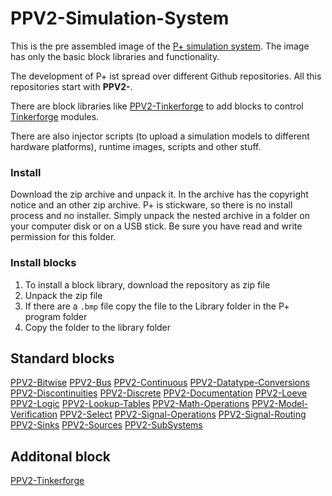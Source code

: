 # PPV2-Simulation-System
This is the pre assembled image of the [P+ simulation system](https://www.elektronik-kompass.de/elektronikloesungen/pplus). 
The image has only the basic block libraries and functionality. 

The development of P+ ist spread over different Github repositories. All this repositories start with **PPV2-**.

There are block libraries like [PPV2-Tinkerforge](https://github.com/Mynogs/PPV2-Tinkerforge) to add blocks to control [Tinkerforge](https://www.tinkerforge.com/en) modules.

There are also injector scripts (to upload a simulation models to different hardware platforms), runtime images, scripts and other stuff.

### Install
Download the zip archive and unpack it. In the archive has the copyright notice and an other zip archive. 
P+ is stickware, so there is no install process and no installer. Simply unpack the nested archive in a folder on your computer disk or on a USB stick. Be sure you have read and write permission for this folder. 

### Install blocks
1. To install a block library, download the repository as zip file
2. Unpack the zip file
3. If there are a `.bmp` file copy the file to the Library folder in the P+ program folder
4. Copy the folder to the library folder

## Standard blocks
[PPV2-Bitwise](https://github.com/Mynogs/PPV2-Bitwise)
[PPV2-Bus](https://github.com/Mynogs/PPV2-Bus)
[PPV2-Continuous](https://github.com/Mynogs/PPV2-Continuous)
[PPV2-Datatype-Conversions](https://github.com/Mynogs/PPV2-Datatype-Conversions)
[PPV2-Discontinuities](https://github.com/Mynogs/PPV2-Discontinuities)
[PPV2-Discrete](https://github.com/Mynogs/PPV2-Discrete)
[PPV2-Documentation](https://github.com/Mynogs/PPV2-Documentation)
[PPV2-Loeve](https://github.com/Mynogs/PPV2-Loeve)
[PPV2-Logic](https://github.com/Mynogs/PPV2-Logic)
[PPV2-Lookup-Tables](https://github.com/Mynogs/PPV2-Lookup-Tables)
[PPV2-Math-Operations](https://github.com/Mynogs/PPV2-Math-Operations)
[PPV2-Model-Verification](https://github.com/Mynogs/PPV2-Model-Verification)
[PPV2-Select](https://github.com/Mynogs/PPV2-Select)
[PPV2-Signal-Operations](https://github.com/Mynogs/PPV2-Signal-Operations)
[PPV2-Signal-Routing](https://github.com/Mynogs/PPV2-Signal-Routing)
[PPV2-Sinks](https://github.com/Mynogs/PPV2-Sinks)
[PPV2-Sources](https://github.com/Mynogs/PPV2-Sources)
[PPV2-SubSystems](https://github.com/Mynogs/PPV2-SubSystems)

## Additonal block
[PPV2-Tinkerforge](https://github.com/Mynogs/PPV2-Tinkerforge)



